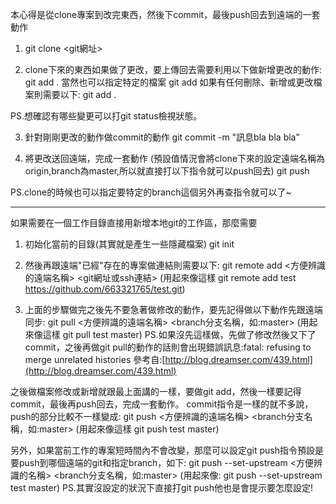 本心得是從clone專案到改完東西，然後下commit，最後push回去到遠端的一套動作

1.
	git clone <git網址>

2. clone下來的東西如果做了更改，要上傳回去需要利用以下做新增更改的動作:
	git add .
當然也可以指定特定的檔案
	git add <file>
如果有任何刪除、新增或更改檔案則需要以下:
	git add .

PS.想確認有哪些變更可以打git status檢視狀態。


3. 針對剛剛更改的動作做commit的動作
	git commit -m "訊息bla bla bla"

4. 將更改送回遠端，完成一套動作
(預設值情況會將clone下來的設定遠端名稱為origin,branch為master,所以就直接打以下指令就可以push回去)
	git push

PS.clone的時候也可以指定要特定的branch這個另外再查指令就可以了~


---

如果需要在一個工作目錄直接用新增本地git的工作區，那麼需要

1. 初始化當前的目錄(其實就是產生一些隱藏檔案)
	git init

2. 然後再跟遠端"已經"存在的專案做連結則需要以下:
	git remote add <方便辨識的遠端名稱> <git網址或ssh連結>
	(用起來像這樣 git remote add test https://github.com/663321765/test.git)

3. 上面的步驟做完之後先不要急著做修改的動作，要先記得做以下動作先跟遠端同步:
	git pull <方便辨識的遠端名稱> <branch分支名稱，如:master>
	(用起來像這樣 git pull test master)
PS.如果沒先這樣做，先做了修改然後又下了commit，之後再做git pull的動作的話則會出現錯誤訊息:fatal: refusing to merge unrelated histories
參考自:[http://blog.dreamser.com/439.html](http://blog.dreamser.com/439.html)

之後做檔案修改或新增就跟最上面講的一樣，要做git add，然後一樣要記得commit，最後再push回去，完成一套動作。
commit指令是一樣的就不多說，push的部分比較不一樣變成:
	git push <方便辨識的遠端名稱> <branch分支名稱，如:master>
	(用起來像這樣 git push test master)

另外，如果當前工作的專案短時間內不會改變，那麼可以設定git push指令預設是要push到哪個遠端的git和指定branch，如下:
git push --set-upstream <方便辨識的名稱> <branch分支名稱，如:master>
(用起來像: git push --set-upstream test master)
PS.其實沒設定的狀況下直接打git push他也是會提示要怎麼設定!

